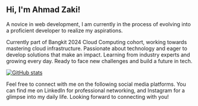 ## Hi, I'm Ahmad Zaki!   
  
A novice in web development, I am currently in the process of evolving into a proficient developer to realize my aspirations.

Currently part of Bangkit 2024 Cloud Computing cohort, working towards mastering cloud infrastructure. Passionate about technology and eager to develop solutions that make an impact. Learning from industry experts and growing every day. Ready to face new challenges and build a future in tech.





[![GitHub stats](https://github-readme-stats.vercel.app/api?username=ahmdzakiiiy)](https://github.com/anuraghazra/github-readme-stats)



</p>

Feel free to connect with me on the following social media platforms. You can find me on LinkedIn for professional networking, and Instagram for a glimpse into my daily life. Looking forward to connecting with you!

<!--
**ahmdzakiiiy/ahmdzakiiiy** is a ✨ _special_ ✨ repository because its `README.md` (this file) appears on your GitHub profile.

Here are some ideas to get you started:

- 🔭 I’m currently working on ...
- 🌱 I’m currently learning ...
- 👯 I’m looking to collaborate on ...
- 🤔 I’m looking for help with ...
- 💬 Ask me about ...
- 📫 How to reach me: ...
- 😄 Pronouns: ...
- ⚡ Fun fact: ...
-->
